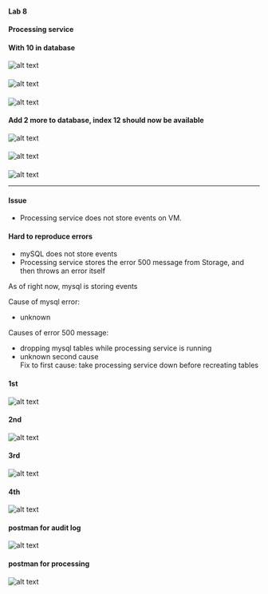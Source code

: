 <h4>Lab 8</h4>

<h4>Processing service

<h4>With 10 in database</h4>

![alt text](./images/8-1.png)

<h4></h4>

![alt text](./images/8-2.png)

<h4></h4>

![alt text](./images/8-3.png)

<h4>Add 2 more to database, index 12 should now be available</h4>

![alt text](./images/8-4.png)

<h4></h4>

![alt text](./images/8-5.png)

<h4></h4>

![alt text](./images/8-6.png)


----------------------------------------------------

<h4> Issue </h4>

- Processing service does not store events on VM.

<h4>Hard to reproduce errors</h4>

- mySQL does not store events
- Processing service stores the error 500 message from Storage, and then throws an error itself

As of right now, mysql is storing events

Cause of mysql error:
- unknown

Causes of error 500 message: 
- dropping mysql tables while processing service is running
- unknown second cause
</br>Fix to first cause: take processing service down before recreating tables


<h4>1st</h4>

![alt text](./images/1st.png)

<h4>2nd</h4>

![alt text](./images/2nd.png)

<h4>3rd</h4>

![alt text](./images/3rd.png)

<h4>4th</h4>

![alt text](./images/4th.png)

<h4>postman for audit log</h4>

![alt text](./images/5th.png)

<h4>postman for processing</h4>

![alt text](./images/6th.png)
